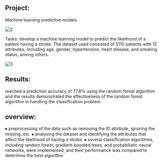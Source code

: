 ## Project:
Machine learning predictive models

![2](https://github.com/mahmoud-mahdy/My_Portfolio/assets/121267693/aa03d623-f6dd-4d63-91c7-0145ccb9e31d)

Tasks: develop a machine learning model to predict the likelihood of a patient having a stroke. The dataset used consisted of 5110 patients with 12 attributes, including age, gender, hypertension, heart disease, and smoking status, among others.

![3](https://github.com/mahmoud-mahdy/My_Portfolio/assets/121267693/c8811cb5-033e-48b2-84d8-1e20e06cb816)

## Results:
reached a prediction accuracy of 77.8% using the random forest algorithm and the results demonstrated the effectiveness of the random forest algorithm in handling the classification problem.

## overview:
⦁	preprocessing of the data such as removing the ID attribute, ignoring the missing,.etc.
⦁	analysing the dataset and identifying the attributes that affect the likelihood of having a stroke.
⦁	several classification algorithms, including random forest, gradient-boosted trees, and probabilistic neural networks, were implemented, and their performance was compared to determine the best algorithm 
